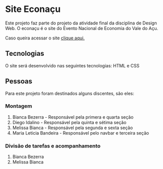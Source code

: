 # Site Econaçu
Este projeto faz parte do projeto da atividade final da disciplina de Design Web. O econaçu é o site do Evento Nacional de Economia do Vale do Açu.

Caso queira acessar o site <a href="https://vocal-melomakarona-df488b.netlify.app">clique aqui.</a>

## Tecnologias
O site será desenvolvido nas seguintes tecnologias: HTML e CSS

## Pessoas
Para este projeto foram destinados alguns discentes, são eles:
 
### Montagem
1. Bianca Bezerra - Responsável pela primera e quarta seção
2. Diego Idalino - Responsável pela quinta e sétima seção
3. Melissa Bianca - Responsável pela segunda e sexta seção
4. Maria Leticia Bandeira - Responsável pelo navbar e terceira seção

### Divisão de tarefas e acompanhamento
1. Bianca Bezerra
2. Melissa Bianca
